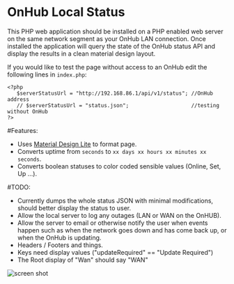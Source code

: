 # OnHub Local Status
This PHP web application should be installed on a PHP enabled web server on the same network segment as your OnHub LAN connection. Once installed the application will query the state of the OnHub status API and display the results in a clean material design layout.

If you would like to test the page without access to an OnHub edit the following lines in `index.php`:

```
<?php
   $serverStatusUrl = "http://192.168.86.1/api/v1/status"; //OnHub address
   // $serverStatusUrl = "status.json";                    //testing without OnHub
?>
```

#Features:
* Uses [Material Design Lite](https://getmdl.io/index.html) to format page.
* Converts uptime from `seconds` to `xx days xx hours xx minutes xx seconds`.
* Converts boolean statuses to color coded sensible values (Online, Set, Up ...).

#TODO:
* Currently dumps the whole status JSON with minimal modifications, should better display the status to user.
* Allow the local server to log any outages (LAN or WAN on the OnHUB).
* Allow the server to email or otherwise notify the user when events happen such as when the network goes down and has come back up, or when the OnHub is updating.
* Headers / Footers and things.
* Keys need display values ("updateRequired" == "Update Required")
* The Root display of "Wan" should say "WAN"

![screen shot](https://github.com/hossimo/OnHubLocalStatus/blob/master/screenshot.png)
